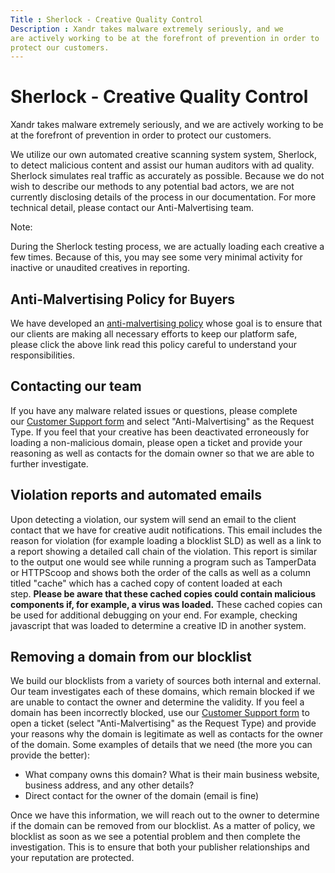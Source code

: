 ```yaml
---
Title : Sherlock - Creative Quality Control
Description : Xandr takes malware extremely seriously, and we
are actively working to be at the forefront of prevention in order to
protect our customers.
---
```



# Sherlock - Creative Quality Control



Xandr takes malware extremely seriously, and we
are actively working to be at the forefront of prevention in order to
protect our customers.

We utilize our own automated creative scanning system system, Sherlock,
to detect malicious content and assist our human auditors with ad
quality. Sherlock simulates real traffic as accurately as possible.
Because we do not wish to describe our methods to any potential bad
actors, we are not currently disclosing details of the process in our
documentation. For more technical detail, please contact our
Anti-Malvertising team.



<div id="ID-0000069a__note_rbl_cn4_rwb" 

Note:

During the Sherlock testing process, we are actually loading each
creative a few times. Because of this, you may see some very minimal
activity for inactive or unaudited creatives in reporting.







## Anti-Malvertising Policy for Buyers

We have developed an
<a href="https://wiki.xandr.com/display/policies/Malware+Policy"
class="xref" target="_blank">anti-malvertising policy</a> whose goal is
to ensure that our clients are making all necessary efforts to keep our
platform safe, please click the above link read this policy careful to
understand your responsibilities.





## Contacting our team

If you have any malware related issues or questions, please complete
our <a href="https://help.xandr.com/" class="xref" target="_blank">Customer
Support form</a> and select "Anti-Malvertising" as the Request Type. If
you feel that your creative has been deactivated erroneously for loading
a non-malicious domain, please open a ticket and provide your reasoning
as well as contacts for the domain owner so that we are able to further
investigate.





## Violation reports and automated emails

Upon detecting a violation, our system will send an email to the client
contact that we have for creative audit notifications. This email
includes the reason for violation (for example loading a blocklist SLD)
as well as a link to a report showing a detailed call chain of the
violation. This report is similar to the output one would see while
running a program such as TamperData or HTTPScoop and shows both the
order of the calls as well as a column titled "cache" which has a cached
copy of content loaded at each step. **Please be aware that these cached
copies could contain malicious components if, for example, a virus was
loaded.** These cached copies can be used for additional debugging on
your end. For example, checking javascript that was loaded to determine
a creative ID in another system.





## Removing a domain from our blocklist

We build our blocklists from a variety of sources both internal and
external. Our team investigates each of these domains, which remain
blocked if we are unable to contact the owner and determine the
validity. If you feel a domain has been incorrectly blocked, use
our <a href="https://help.xandr.com/" class="xref" target="_blank">Customer
Support form</a> to open a ticket (select "Anti-Malvertising" as the
Request Type) and provide your reasons why the domain is legitimate as
well as contacts for the owner of the domain. Some examples of details
that we need (the more you can provide the better):

- What company owns this domain? What is their main business website,
  business address, and any other details?
- Direct contact for the owner of the domain (email is fine)

Once we have this information, we will reach out to the owner to
determine if the domain can be removed from our blocklist. As a matter
of policy, we blocklist as soon as we see a potential problem and then
complete the investigation. This is to ensure that both your publisher
relationships and your reputation are protected.






